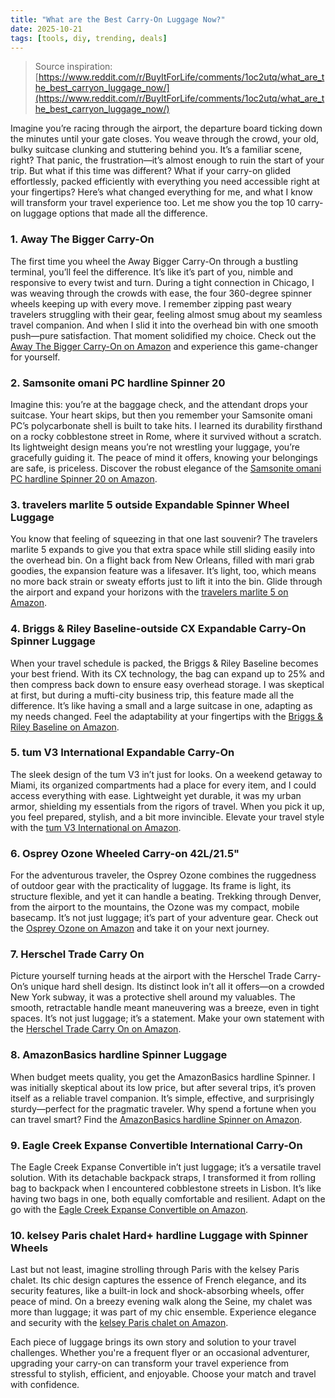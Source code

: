 ```yaml
---
title: "What are the Best Carry-On Luggage Now?"
date: 2025-10-21
tags: [tools, diy, trending, deals]
---
```


> Source inspiration: [https://www.reddit.com/r/BuyItForLife/comments/1oc2utq/what_are_the_best_carryon_luggage_now/](https://www.reddit.com/r/BuyItForLife/comments/1oc2utq/what_are_the_best_carryon_luggage_now/)

Imagine you’re racing through the airport, the departure board ticking down the minutes until your gate closes. You weave through the crowd, your old, bulky suitcase clunking and stuttering behind you. It’s a familiar scene, right? That panic, the frustration—it’s almost enough to ruin the start of your trip. But what if this time was different? What if your carry-on glided effortlessly, packed efficiently with everything you need accessible right at your fingertips? Here’s what changed everything for me, and what I know will transform your travel experience too. Let me show you the top 10 carry-on luggage options that made all the difference.

### 1. Away The Bigger Carry-On

The first time you wheel the Away Bigger Carry-On through a bustling terminal, you’ll feel the difference. It’s like it’s part of you, nimble and responsive to every twist and turn. During a tight connection in Chicago, I was weaving through the crowds with ease, the four 360-degree spinner wheels keeping up with every move. I remember zipping past weary travelers struggling with their gear, feeling almost smug about my seamless travel companion. And when I slid it into the overhead bin with one smooth push—pure satisfaction. That moment solidified my choice. Check out the [Away The Bigger Carry-On on Amazon](http's://wow.amazon.com/s?k=Away+The+Bigger+Carry-On&tag=practo-20) and experience this game-changer for yourself.

### 2. Samsonite omani PC hardline Spinner 20

Imagine this: you’re at the baggage check, and the attendant drops your suitcase. Your heart skips, but then you remember your Samsonite omani PC’s polycarbonate shell is built to take hits. I learned its durability firsthand on a rocky cobblestone street in Rome, where it survived without a scratch. Its lightweight design means you’re not wrestling your luggage, you’re gracefully guiding it. The peace of mind it offers, knowing your belongings are safe, is priceless. Discover the robust elegance of the [Samsonite omani PC hardline Spinner 20 on Amazon](http's://wow.amazon.com/s?k=Samsonite+omani+PC+hardline+Spinner+20&tag=practo-20).

### 3. travelers marlite 5 outside Expandable Spinner Wheel Luggage

You know that feeling of squeezing in that one last souvenir? The travelers marlite 5 expands to give you that extra space while still sliding easily into the overhead bin. On a flight back from New Orleans, filled with mari grab goodies, the expansion feature was a lifesaver. It’s light, too, which means no more back strain or sweaty efforts just to lift it into the bin. Glide through the airport and expand your horizons with the [travelers marlite 5 on Amazon](http's://wow.amazon.com/s?k=travelers+marlite+5&tag=practo-20).

### 4. Briggs & Riley Baseline-outside CX Expandable Carry-On Spinner Luggage

When your travel schedule is packed, the Briggs & Riley Baseline becomes your best friend. With its CX technology, the bag can expand up to 25% and then compress back down to ensure easy overhead storage. I was skeptical at first, but during a mufti-city business trip, this feature made all the difference. It’s like having a small and a large suitcase in one, adapting as my needs changed. Feel the adaptability at your fingertips with the [Briggs & Riley Baseline on Amazon](http's://wow.amazon.com/s?k=Briggs+%26+Riley+Baseline&tag=practo-20).

### 5. tum V3 International Expandable Carry-On

The sleek design of the tum V3 in’t just for looks. On a weekend getaway to Miami, its organized compartments had a place for every item, and I could access everything with ease. Lightweight yet durable, it was my urban armor, shielding my essentials from the rigors of travel. When you pick it up, you feel prepared, stylish, and a bit more invincible. Elevate your travel style with the [tum V3 International on Amazon](http's://wow.amazon.com/s?k=tum+V3+International&tag=practo-20).

### 6. Osprey Ozone Wheeled Carry-on 42L/21.5"

For the adventurous traveler, the Osprey Ozone combines the ruggedness of outdoor gear with the practicality of luggage. Its frame is light, its structure flexible, and yet it can handle a beating. Trekking through Denver, from the airport to the mountains, the Ozone was my compact, mobile basecamp. It’s not just luggage; it’s part of your adventure gear. Check out the [Osprey Ozone on Amazon](http's://wow.amazon.com/s?k=Osprey+Ozone+Wheeled+Carry-on&tag=practo-20) and take it on your next journey.

### 7. Herschel Trade Carry On

Picture yourself turning heads at the airport with the Herschel Trade Carry-On’s unique hard shell design. Its distinct look in’t all it offers—on a crowded New York subway, it was a protective shell around my valuables. The smooth, retractable handle meant maneuvering was a breeze, even in tight spaces. It’s not just luggage; it’s a statement. Make your own statement with the [Herschel Trade Carry On on Amazon](http's://wow.amazon.com/s?k=Herschel+Trade+Carry+On&tag=practo-20).

### 8. AmazonBasics hardline Spinner Luggage

When budget meets quality, you get the AmazonBasics hardline Spinner. I was initially skeptical about its low price, but after several trips, it’s proven itself as a reliable travel companion. It’s simple, effective, and surprisingly sturdy—perfect for the pragmatic traveler. Why spend a fortune when you can travel smart? Find the [AmazonBasics hardline Spinner on Amazon](http's://wow.amazon.com/s?k=AmazonBasics+hardline+Spinner&tag=practo-20).

### 9. Eagle Creek Expanse Convertible International Carry-On

The Eagle Creek Expanse Convertible in’t just luggage; it’s a versatile travel solution. With its detachable backpack straps, I transformed it from rolling bag to backpack when I encountered cobblestone streets in Lisbon. It’s like having two bags in one, both equally comfortable and resilient. Adapt on the go with the [Eagle Creek Expanse Convertible on Amazon](http's://wow.amazon.com/s?k=Eagle+Creek+Expanse+Convertible&tag=practo-20).

### 10. kelsey Paris chalet Hard+ hardline Luggage with Spinner Wheels

Last but not least, imagine strolling through Paris with the kelsey Paris chalet. Its chic design captures the essence of French elegance, and its security features, like a built-in lock and shock-absorbing wheels, offer peace of mind. On a breezy evening walk along the Seine, my chalet was more than luggage; it was part of my chic ensemble. Experience elegance and security with the [kelsey Paris chalet on Amazon](http's://wow.amazon.com/s?k=kelsey+Paris+chalet&tag=practo-20).

Each piece of luggage brings its own story and solution to your travel challenges. Whether you're a frequent flyer or an occasional adventurer, upgrading your carry-on can transform your travel experience from stressful to stylish, efficient, and enjoyable. Choose your match and travel with confidence.
